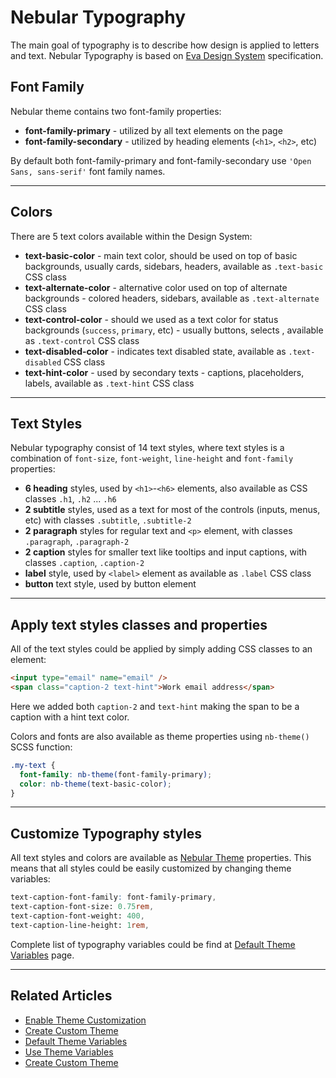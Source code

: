 # Nebular Typography

The main goal of typography is to describe how design is applied to letters and text. Nebular Typography is based on [Eva Design System](https://eva.design) specification.

## Font Family

Nebular theme contains two font-family properties:

- **font-family-primary** - utilized by all text elements on the page
- **font-family-secondary** - utilized by heading elements (`<h1>`, `<h2>`, etc)

By default both font-family-primary and font-family-secondary use `'Open Sans, sans-serif'` font family names.
<hr>

## Colors

There are 5 text colors available within the Design System: 

- **text-basic-color** - main text color, should be used on top of basic backgrounds, usually cards, sidebars, headers, available as `.text-basic` CSS class
- **text-alternate-color** - alternative color used on top of alternate backgrounds - colored headers, sidebars, available as `.text-alternate` CSS class
- **text-control-color** - should we used as a text color for status backgrounds (`success`, `primary`, etc) - usually buttons, selects , available as `.text-control` CSS class
- **text-disabled-color** - indicates text disabled state, available as `.text-disabled` CSS class
- **text-hint-color** - used by secondary texts - captions, placeholders, labels, available as `.text-hint` CSS class
<hr>

## Text Styles

Nebular typography consist of 14 text styles, where text styles is a combination of `font-size`, `font-weight`, `line-height` and `font-family` properties:

- **6 heading** styles, used by `<h1>`-`<h6>` elements, also available as CSS classes `.h1`, `.h2` ... `.h6`
- **2 subtitle** styles, used as a text for most of the controls (inputs, menus, etc) with classes `.subtitle`, `.subtitle-2`
- **2 paragraph** styles for regular text and `<p>` element, with classes `.paragraph`, `.paragraph-2`
- **2 caption** styles for smaller text like tooltips and input captions, with classes `.caption`, `.caption-2`
- **label** style, used by `<label>` element as available as `.label` CSS class
- **button** text style, used by button element
<hr>

## Apply text styles classes and properties

All of the text styles could be applied by simply adding CSS classes to an element:

```html
<input type="email" name="email" />
<span class="caption-2 text-hint">Work email address</span>
```
Here we added both `caption-2` and `text-hint` making the span to be a caption with a hint text color.

Colors and fonts are also available as theme properties using `nb-theme()` SCSS function:
```scss
.my-text {
  font-family: nb-theme(font-family-primary);
  color: nb-theme(text-basic-color);
}
```
<hr>

## Customize Typography styles

All text styles and colors are available as [Nebular Theme](docs/design-system/design-system-theme) properties. 
This means that all styles could be easily customized by changing theme variables:

```scss
text-caption-font-family: font-family-primary,
text-caption-font-size: 0.75rem,
text-caption-font-weight: 400,
text-caption-line-height: 1rem,
```

Complete list of typography variables could be find at [Default Theme Variables](docs/design-system/default-theme) page. 
<hr>

## Related Articles

- [Enable Theme Customization](docs/design-system/enable-customizable-theme)
- [Create Custom Theme](docs/design-system/create-custom-theme)
- [Default Theme Variables](docs/design-system/default-theme)
- [Use Theme Variables](docs/design-system/use-theme-variables)
- [Create Custom Theme](docs/design-system/create-custom-theme)

